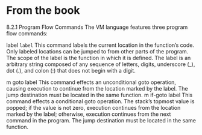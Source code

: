 # From the book

8.2.1 Program Flow Commands
The VM language features three program flow commands:

label `label`
This command labels the current location in the function’s code.
Only labeled locations can be jumped to from other parts of the program. The scope
of the label is the function in which it is defined.
The label is an arbitrary string composed of any sequence of letters, digits, underscore (_), dot (.), and colon (:) that does not begin with a digit.

m goto label This command effects an unconditional goto operation, causing execution to continue from the location marked by the label. The jump destination must
be located in the same function.
m if-goto label This command effects a conditional goto operation. The stack’s
topmost value is popped; if the value is not zero, execution continues from the location marked by the label; otherwise, execution continues from the next command in
the program. The jump destination must be located in the same function.
